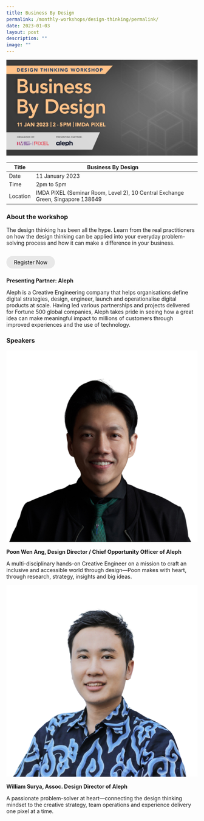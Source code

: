 ```yaml
---
title: Business By Design
permalink: /monthly-workshops/design-thinking/permalink/
date: 2023-01-03
layout: post
description: ""
image: ""
---
```

![](/images/Events/Design%20Thinking/11jandt.jpg)

| Title |Business By Design | | 
| -------- | -------- | --------| 
| Date  | 11 January 2023  | 
| Time  | 2pm to 5pm  |
| Location  | IMDA PIXEL (Seminar Room, Level 2), 10 Central Exchange Green, Singapore 138649 |

### About the workshop 

The design thinking has been all the hype. Learn from the real practitioners on how the design thinking can be applied into your everyday problem-solving process and how it can make a difference in your business.  
<br><br><a href="https://imda-pixel.sg/event/375" target="_blank" style="background-color: #E8E8E8; color: black; text-decoration: none; border-radius: 100px; padding-left: 20px; padding-right: 20px; padding-top:8px; padding-bottom:8px">Register Now</a><br><br>

**Presenting Partner: Aleph**

Aleph is a Creative Engineering company that helps organisations define digital strategies, design, engineer, launch and operationalise digital products at scale. Having led various partnerships and projects delivered for Fortune 500 global companies, Aleph takes pride in seeing how a great idea can make meaningful impact to millions of customers through improved experiences and the use of technology.

### Speakers 

![](/images/Events/Design%20Thinking/poonwenang.png)

**Poon Wen Ang, Design Director / Chief Opportunity Officer of Aleph**

A multi-disciplinary hands-on Creative Engineer on a mission to craft an inclusive and accessible world through design—Poon makes with heart, through research, strategy, insights and big ideas.

![](/images/Events/Design%20Thinking/william.png)

**William Surya, Assoc. Design Director of Aleph**

A passionate problem-solver at heart—connecting the design thinking mindset to the creative strategy, team operations and experience delivery one pixel at a time.